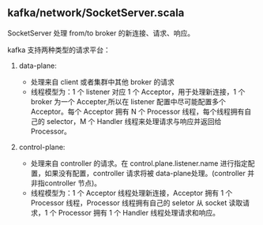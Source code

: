 ## kafka/network/SocketServer.scala

SocketServer 处理 from/to broker 的新连接、请求、响应。

kafka 支持两种类型的请求平台：
1. data-plane:
    - 处理来自 client 或者集群中其他 broker 的请求
    - 线程模型为：1 个 listener 对应 1 个 Acceptor，用于处理新连接，1 个 broker 为一个 Accepter,所以在 listener 配置中尽可能配置多个 Acceptor。每个 Acceptor 拥有 N 个 Processor 线程，每个线程拥有自己的 selector，M 个 Handler 线程来处理请求与响应并返回给 Processor。

2. control-plane:
    - 处理来自 controller 的请求。在 control.plane.listener.name 进行指定配置，如果没有配置，controller 请求将被 data-plane处理。(controller 并非指controller 节点)。
    - 线程模型为：1 个 Acceptor 线程处理新连接，Acceptor 拥有 1 个 Processor 线程，Processor 线程拥有自己的 seletor 从 socket 读取请求，1 个 Processor 拥有 1 个 Handler 线程处理请求和响应。